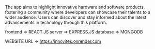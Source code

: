 The app aims to highlight innovative hardware and software products, fostering a community where developers can showcase their talents to a wider audience. Users can discover and stay informed about the latest advancements in technology through this platform.

frontend => REACT.JS
server => EXPRESS.JS 
database => MONGODB


WEBSITE URL => https://innovites.onrender.com

